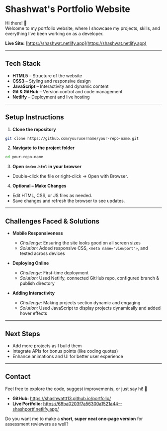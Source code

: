 # Shashwat's Portfolio Website

Hi there! 👋  
Welcome to my portfolio website, where I showcase my projects, skills, and everything I’ve been working on as a developer.

**Live Site:** [https://shashwat.netlify.app](https://shashwat.netlify.app)

---

## Tech Stack

- **HTML5** – Structure of the website  
- **CSS3** – Styling and responsive design  
- **JavaScript** – Interactivity and dynamic content  
- **Git & GitHub** – Version control and code management  
- **Netlify** – Deployment and live hosting  

---

## Setup Instructions

1. **Clone the repository**  
```bash
git clone https://github.com/yourusername/your-repo-name.git
````

2. **Navigate to the project folder**

```bash
cd your-repo-name
```

3. **Open `index.html` in your browser**

* Double-click the file or right-click → Open with Browser.

4. **Optional – Make Changes**

* Edit HTML, CSS, or JS files as needed.
* Save changes and refresh the browser to see updates.

---

## Challenges Faced & Solutions

* **Mobile Responsiveness**

  * *Challenge:* Ensuring the site looks good on all screen sizes
  * *Solution:* Added responsive CSS, `<meta name="viewport">`, and tested across devices

* **Deploying Online**

  * *Challenge:* First-time deployment
  * *Solution:* Used Netlify, connected GitHub repo, configured branch & publish directory

* **Adding Interactivity**

  * *Challenge:* Making projects section dynamic and engaging
  * *Solution:* Used JavaScript to display projects dynamically and added hover effects

---

## Next Steps

* Add more projects as I build them
* Integrate APIs for bonus points (like coding quotes)
* Enhance animations and UI for better user experience

---

## Contact

Feel free to explore the code, suggest improvements, or just say hi! 🚀

* **GitHub:**  https://shashwattt13.github.io/portfolio/
* **Live Portfolio:** https://68ba0203f7a56300a1521a44--shashportf.netlify.app/

Do you want me to make a **short, super neat one-page version** for assessment reviewers as well?
```

